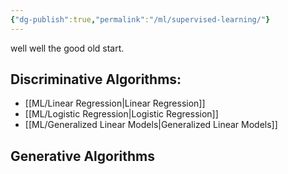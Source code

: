```yaml
---
{"dg-publish":true,"permalink":"/ml/supervised-learning/"}
---
```


well well the good old start.

## Discriminative Algorithms:

- [[ML/Linear Regression\|Linear Regression]]
- [[ML/Logistic Regression\|Logistic Regression]]
- [[ML/Generalized Linear Models\|Generalized Linear Models]]

## Generative Algorithms


